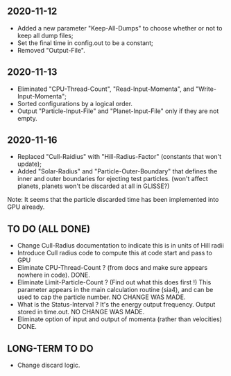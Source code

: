 ## 2020-11-12
* Added a new parameter "Keep-All-Dumps" to choose whether or not to keep all dump files;
* Set the final time in config.out to be a constant;
* Removed "Output-File".

## 2020-11-13
* Eliminated "CPU-Thread-Count", "Read-Input-Momenta", and "Write-Input-Momenta";
* Sorted configurations by a logical order.
* Output "Particle-Input-File" and "Planet-Input-File" only if they are not empty.

## 2020-11-16
* Replaced "Cull-Raidius" with "Hill-Radius-Factor" (constants that won't update);
* Added "Solar-Radius" and "Particle-Outer-Boundary" that defines the inner and outer boundaries for ejecting test particles. (won't affect planets, planets won't be discarded at all in GLISSE?)

Note: It seems that the particle discarded time has been implemented into GPU already.

## TO DO (ALL DONE)
* Change Cull-Radius documentation to indicate this is in units of Hill radii
* Introduce Cull radius code to compute this at code start and pass to GPU
* Eliminate CPU-Thread-Count ?  (from docs and make sure appears nowhere in code). DONE.
* Eliminate Limit-Particle-Count ?  (Find out what this does first !)
This parameter appears in the main calculation routine (sia4), and can be used to cap the particle number. NO CHANGE WAS MADE.
* What is the Status-Interval ?
It's the energy output frequency. Output stored in time.out. NO CHANGE WAS MADE.
* Eliminate option of input and output of momenta (rather than velocities) DONE.


## LONG-TERM TO DO
* Change discard logic.